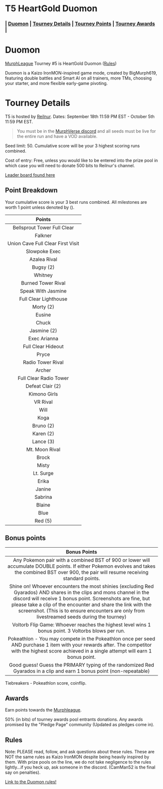 # T5 HeartGold Duomon

### | [Duomon](#Duomon) | [Tourney Details](#Tourney-Details) | [Tourney Points](#Point-Breakdown) | [Tourney Awards](#Awards) |

# Duomon

[MurphLeague](https://github.com/TakeJoshyy/TheMurphVerse/blob/main/2.Tournaments/1.MurphLeague-2025/README.md) Tourney #5 is HeartGold Duomon ([Rules](https://github.com/TakeJoshyy/TheMurphVerse/tree/main/1.GameModes/HGSS-Monomon#duomon-rules))

Duomon is a Kaizo IronMON-inspired game mode, created by BigMurph619, featuring double battles and Smart AI on all trainers, more TMs, choosing your starter, and more flexible early-game pivoting.

# Tourney Details

T5 is hosted by [Reilnur](https://www.twitch.tv/reilnur). Dates: September 18th 11:59 PM EST - October 5th 11:59 PM EST.

> You must be in the [MurphVerse discord](https://discord.gg/fNX4geCU) and all seeds must be live for the entire run and have a VOD available.

Seed limit: 50. Cumulative score will be your 3 highest scoring runs combined.

Cost of entry: Free, unless you would like to be entered into the prize pool in which case you will need to donate 500 bits to Reilnur's channel.

[Leader board found here](https://takejoshyy.github.io/TheMurphVerse/pages/T5/T5-Leaderboard.html)

## Point Breakdown

Your cumulative score is your 3 best runs combined. All milestones are worth 1 point unless denoted by ().

|           Points                                  |
| :-----------------------------------------------: |
| Bellsprout Tower Full Clear                       |
| Falkner                                           |
| Union Cave Full Clear First Visit                 |
| Slowpoke Exec                                     |
| Azalea Rival                                      |
| Bugsy (2)                                             |
| Whitney                                           |
| Burned Tower Rival                                |
| Speak With Jasmine                                |
| Full Clear Lighthouse                             |
| Morty (2)                                             |
| Eusine                                            |
| Chuck                                             |
| Jasmine (2)                                          |
| Exec Arianna                                      |
| Full Clear Hideout                                |
| Pryce                                             |
| Radio Tower Rival |
| Archer |
| Full Clear Radio Tower |
| Defeat Clair (2) |
| Kimono Girls |
| VR Rival |
| Will |
| Koga |
| Bruno (2) |
| Karen (2) |
| Lance (3) |
|Mt. Moon Rival|
|Brock|
|Misty|
|Lt. Surge|
|Erika|
|Janine|
|Sabrina|
|Blaine|
|Blue|
|Red (5)|

## Bonus points

|        Bonus Points       |
| :-----------------------: |
| Any Pokemon pair with a combined BST of 900 or lower will accumulate DOUBLE points. If either Pokemon evolves and takes the combined BST over 900, the pair will resume receiving standard points.                |
| Shine on! Whoever encounters the most shinies (excluding Red Gyarados) AND shares in the clips and mons channel in the discord will receive 1 bonus point. Screenshots are fine, but please take a clip of the encounter and share the link with the screenshot. (This is to ensure encounters are only from livestreamed seeds during the tourney) |
| Voltorb Flip Game: Whoever reaches the highest level wins 1 bonus point. 3 Voltorbs blows per run. |
| Pokeathlon - You may compete in the Pokeathlon once per seed AND purchase 1 item with your rewards after. The competitor with the highest score achieved in a single attempt will earn 1 bonus point. |
| Good guess! Guess the PRIMARY typing of the randomized Red Gyarados in a clip and earn 1 bonus point (non-repeatable) |

Tiebreakers - Pokeathlon score, coinflip.


## Awards

Earn points towards the [Murphleague](https://github.com/TakeJoshyy/TheMurphVerse/tree/main/2.Tournaments/1.MurphLeague-2025).

50% (in bits) of tourney awards pool entrants donations. Any awards promised by the "Pledge Page" community (Updated as pledges come in).

## Rules

Note: PLEASE read, follow, and ask questions about these rules. These are NOT the same rules as Kaizo IronMON despite being heavily inspired by them. With prize pools on the line, we do not take negligence to the rules lightly...if you heck up, ask someone in the discord. (CamMan52 is the final say on penalties).

[Link to the Duomon rules!](https://github.com/TakeJoshyy/TheMurphVerse/tree/main/1.GameModes/HGSS-Monomon#duomon-rules)
